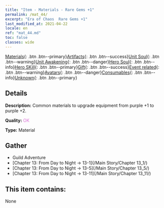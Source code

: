 ```yaml
---
title: "Item - Materials - Rare Gems +1"
permalink: /mat_44/
excerpt: "Era of Chaos  Rare Gems +1"
last_modified_at: 2021-04-22
locale: en
ref: "mat_44.md"
toc: false
classes: wide
---
```

 [Materials](/Items/){: .btn .btn--primary}[Artifacts](/Items/Artifacts/){: .btn .btn--success}[Unit Soul](/Items/UnitSoul/){: .btn .btn--warning}[Unit Awakening](/Items/UnitAwakening/){: .btn .btn--danger}[Hero Soul](/Items/HeroSoul/){: .btn .btn--info}[Hero SKill](/Items/HeroSkill/){: .btn .btn--primary}[Gift](/Items/Gift/){: .btn .btn--success}[Event related](/Items/Events/){: .btn .btn--warning}[Avatars](/Items/Avatars/){: .btn .btn--danger}[Consumables](/Items/Consumables/){: .btn .btn--info}[Unknown](/Items/Unknown/){: .btn .btn--primary}

## Details
 **Description:** Common materials to upgrade equipment from purple +1 to purple +2.

 **Quality:** <span style="color: #DA70D6">OK</span>

 **Type:** Material

## Gather

*    Guild Adventure 
*    [Chapter 13: From Day to Night -> 13-1](/Main Story/Chapter 13_1/) 
*    [Chapter 13: From Day to Night -> 13-5](/Main Story/Chapter 13_5/) 
*    [Chapter 13: From Day to Night -> 13-11](/Main Story/Chapter 13_11/) 

## This item contains:

  None

